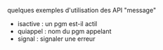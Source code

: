 quelques exemples d'utilisation des API "message"

* isactive : un pgm est-il actil
* quiappel : nom du pgm appelant
* signal : signaler une erreur
